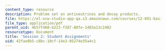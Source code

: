 ```yaml
---
content_type: resource
description: Problem set on antineutrinos and decay products.
file: https://ol-ocw-studio-app-qa.s3.amazonaws.com/courses/12-091-basics-of-analysis-with-antineutrinos-from-heat-producing-elements-k-u-th-in-the-earth-january-iap-2010/42fae9b5c8bc10cf14e305274e35a4c1_MIT12_091IAP10_assignment2.pdf
file_type: application/pdf
parent_uid: 4b57f460-b223-f387-80fe-1483a13c2402
resourcetype: Document
title: 'Session 2: Student Assignments'
uid: 42fae9b5-c8bc-10cf-14e3-05274e35a4c1
---
```

